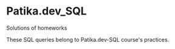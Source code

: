 # Patika.dev_SQL
Solutions of homeworks

These SQL queries belong to Patika.dev-SQL course's practices.
